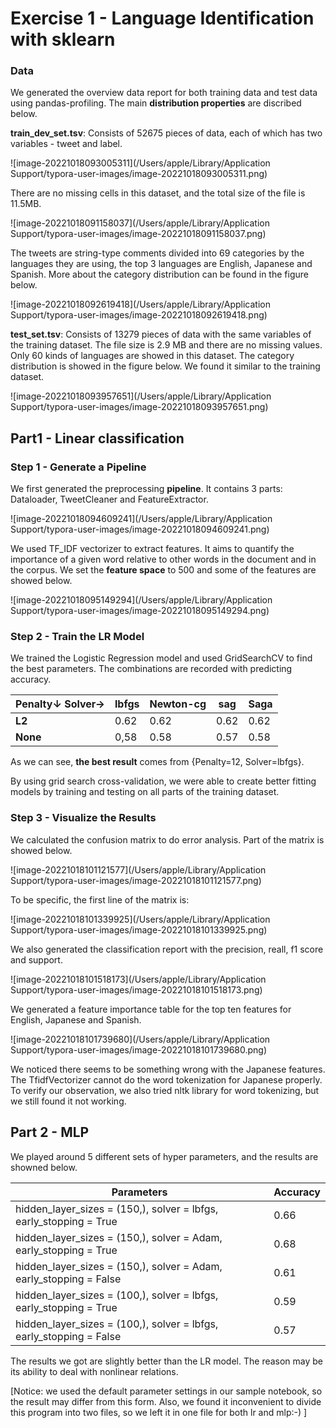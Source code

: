 # Exercise 1 - Language Identification with sklearn

### Data

We generated the overview data report for both training data and test data using pandas-profiling. The main **distribution properties** are discribed below.

**train_dev_set.tsv**: Consists of 52675 pieces of data, each of which has two variables - tweet and label.

![image-20221018093005311](/Users/apple/Library/Application Support/typora-user-images/image-20221018093005311.png)

There are no missing cells in this dataset, and the total size of the file is 11.5MB.

![image-20221018091158037](/Users/apple/Library/Application Support/typora-user-images/image-20221018091158037.png)

The tweets are string-type comments divided into 69 categories by the languages they are using, the top 3 languages are English, Japanese and Spanish. More about the category distribution can be found in the figure below.

![image-20221018092619418](/Users/apple/Library/Application Support/typora-user-images/image-20221018092619418.png)

**test_set.tsv**: Consists of 13279 pieces of data with the same variables of the training dataset. The file size is 2.9 MB and there are no missing values. Only 60 kinds of languages are showed in this dataset. The category distribution is showed in the figure below. We found it similar to the training dataset.

![image-20221018093957651](/Users/apple/Library/Application Support/typora-user-images/image-20221018093957651.png)

## Part1 - Linear classification

### Step 1 - Generate a Pipeline

We first generated the preprocessing **pipeline**. It contains 3 parts: Dataloader, TweetCleaner and FeatureExtractor.

![image-20221018094609241](/Users/apple/Library/Application Support/typora-user-images/image-20221018094609241.png)

We used TF_IDF vectorizer to extract features. It aims to quantify the importance of a given word relative to other words in the document and in the corpus. We set the **feature space** to 500 and some of the features are showed below.

![image-20221018095149294](/Users/apple/Library/Application Support/typora-user-images/image-20221018095149294.png)

### Step 2 - Train the LR Model

We trained the Logistic Regression model and used GridSearchCV to find the best parameters. The combinations are recorded with predicting accuracy.

| Penalty↓ Solver→ | lbfgs | Newton-cg | sag  | Saga |
| ---------------- | ----- | --------- | ---- | ---- |
| **L2**           | 0.62  | 0.62      | 0.62 | 0.62 |
| **None**         | 0,58  | 0.58      | 0.57 | 0.58 |

As we can see, **the best result** comes from {Penalty=12, Solver=lbfgs}.

By using grid search cross-validation, we were able to create better fitting models by training and testing on all parts of the training dataset.

### Step 3 - Visualize the Results

We calculated the confusion matrix to do error analysis. Part of the matrix is showed below.

![image-20221018101121577](/Users/apple/Library/Application Support/typora-user-images/image-20221018101121577.png)

To be specific, the first line of the matrix is:

![image-20221018101339925](/Users/apple/Library/Application Support/typora-user-images/image-20221018101339925.png)

We also generated the classification report with the precision, reall, f1 score and support.

![image-20221018101518173](/Users/apple/Library/Application Support/typora-user-images/image-20221018101518173.png)

We generated a feature importance table for the top ten features for English, Japanese and Spanish.

![image-20221018101739680](/Users/apple/Library/Application Support/typora-user-images/image-20221018101739680.png)

We noticed there seems to be something wrong with the Japanese features. The TfidfVectorizer cannot do the word tokenization for Japanese properly.  To verify our observation, we also tried nltk library for word tokenizing, but we still found it not working.

## Part 2 - MLP

We played around 5 different sets of hyper parameters, and the results are showned below.

| Parameters                                                   | Accuracy |
| ------------------------------------------------------------ | -------- |
| hidden_layer_sizes = (150,), solver = lbfgs, early_stopping = True | 0.66     |
| hidden_layer_sizes = (150,), solver = Adam, early_stopping = True | 0.68     |
| hidden_layer_sizes = (150,), solver = Adam, early_stopping = False | 0.61     |
| hidden_layer_sizes = (100,), solver = lbfgs, early_stopping = True | 0.59     |
| hidden_layer_sizes = (100,), solver = lbfgs, early_stopping = False | 0.57     |

The results we got are slightly better than the LR model. The reason may be its ability to deal with nonlinear relations.

[Notice: we used the default parameter settings in our sample notebook, so the result may differ from this form. Also, we found it inconvenient to divide this program into two files, so we left it in one file for both lr and mlp:-) ] 
